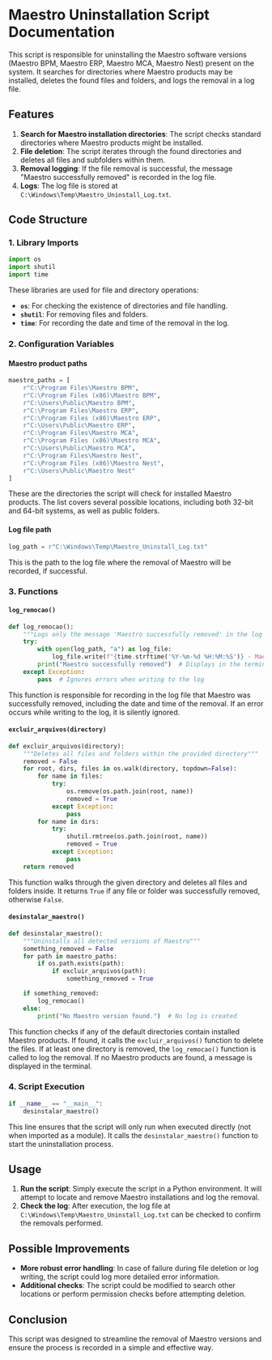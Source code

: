# Maestro Uninstallation Script Documentation

This script is responsible for uninstalling the Maestro software versions (Maestro BPM, Maestro ERP, Maestro MCA, Maestro Nest) present on the system. It searches for directories where Maestro products may be installed, deletes the found files and folders, and logs the removal in a log file.

## Features

1. **Search for Maestro installation directories**: The script checks standard directories where Maestro products might be installed.
2. **File deletion**: The script iterates through the found directories and deletes all files and subfolders within them.
3. **Removal logging**: If the file removal is successful, the message "Maestro successfully removed" is recorded in the log file.
4. **Logs**: The log file is stored at `C:\Windows\Temp\Maestro_Uninstall_Log.txt`.

## Code Structure

### 1. Library Imports

```python
import os
import shutil
import time
```

These libraries are used for file and directory operations:
- **`os`**: For checking the existence of directories and file handling.
- **`shutil`**: For removing files and folders.
- **`time`**: For recording the date and time of the removal in the log.

### 2. Configuration Variables

#### Maestro product paths

```python
maestro_paths = [
    r"C:\Program Files\Maestro BPM",
    r"C:\Program Files (x86)\Maestro BPM",
    r"C:\Users\Public\Maestro BPM",
    r"C:\Program Files\Maestro ERP",
    r"C:\Program Files (x86)\Maestro ERP",
    r"C:\Users\Public\Maestro ERP",
    r"C:\Program Files\Maestro MCA",
    r"C:\Program Files (x86)\Maestro MCA",
    r"C:\Users\Public\Maestro MCA",
    r"C:\Program Files\Maestro Nest",
    r"C:\Program Files (x86)\Maestro Nest",
    r"C:\Users\Public\Maestro Nest"
]
```

These are the directories the script will check for installed Maestro products. The list covers several possible locations, including both 32-bit and 64-bit systems, as well as public folders.

#### Log file path

```python
log_path = r"C:\Windows\Temp\Maestro_Uninstall_Log.txt"
```

This is the path to the log file where the removal of Maestro will be recorded, if successful.

### 3. Functions

#### `log_remocao()`

```python
def log_remocao():
    """Logs only the message 'Maestro successfully removed' in the log file"""
    try:
        with open(log_path, "a") as log_file:
            log_file.write(f"{time.strftime('%Y-%m-%d %H:%M:%S')} - Maestro successfully removed\n")
        print("Maestro successfully removed")  # Displays in the terminal
    except Exception:
        pass  # Ignores errors when writing to the log
```

This function is responsible for recording in the log file that Maestro was successfully removed, including the date and time of the removal. If an error occurs while writing to the log, it is silently ignored.

#### `excluir_arquivos(directory)`

```python
def excluir_arquivos(directory):
    """Deletes all files and folders within the provided directory"""
    removed = False
    for root, dirs, files in os.walk(directory, topdown=False):
        for name in files:
            try:
                os.remove(os.path.join(root, name))
                removed = True
            except Exception:
                pass
        for name in dirs:
            try:
                shutil.rmtree(os.path.join(root, name))
                removed = True
            except Exception:
                pass
    return removed
```

This function walks through the given directory and deletes all files and folders inside. It returns `True` if any file or folder was successfully removed, otherwise `False`.

#### `desinstalar_maestro()`

```python
def desinstalar_maestro():
    """Uninstalls all detected versions of Maestro"""
    something_removed = False
    for path in maestro_paths:
        if os.path.exists(path):
            if excluir_arquivos(path):
                something_removed = True

    if something_removed:
        log_remocao()
    else:
        print("No Maestro version found.")  # No log is created
```

This function checks if any of the default directories contain installed Maestro products. If found, it calls the `excluir_arquivos()` function to delete the files. If at least one directory is removed, the `log_remocao()` function is called to log the removal. If no Maestro products are found, a message is displayed in the terminal.

### 4. Script Execution

```python
if __name__ == "__main__":
    desinstalar_maestro()
```

This line ensures that the script will only run when executed directly (not when imported as a module). It calls the `desinstalar_maestro()` function to start the uninstallation process.

## Usage

1. **Run the script**: Simply execute the script in a Python environment. It will attempt to locate and remove Maestro installations and log the removal.
2. **Check the log**: After execution, the log file at `C:\Windows\Temp\Maestro_Uninstall_Log.txt` can be checked to confirm the removals performed.

## Possible Improvements

- **More robust error handling**: In case of failure during file deletion or log writing, the script could log more detailed error information.
- **Additional checks**: The script could be modified to search other locations or perform permission checks before attempting deletion.

## Conclusion

This script was designed to streamline the removal of Maestro versions and ensure the process is recorded in a simple and effective way.
